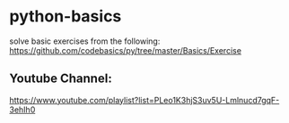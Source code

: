 # python-basics
solve basic exercises from the following: https://github.com/codebasics/py/tree/master/Basics/Exercise

## Youtube Channel:
https://www.youtube.com/playlist?list=PLeo1K3hjS3uv5U-Lmlnucd7gqF-3ehIh0
